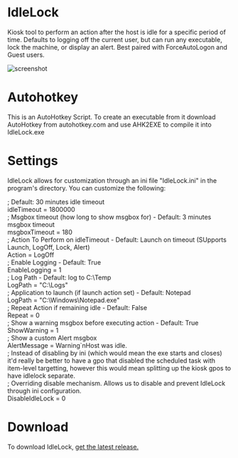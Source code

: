 # IdleLock
Kiosk tool to perform an action after the host is idle for a specific period of time.  Defaults to logging off the current user, but can run any executable, lock the machine, or display an alert.  Best paired with ForceAutoLogon and Guest users.

![screenshot](https://user-images.githubusercontent.com/1145722/163672283-7b77915b-1781-4de3-aed9-ca346deeb7f4.png)

# Autohotkey
This is an AutoHotkey Script. To create an executable from it download AutoHotkey from autohotkey.com and use AHK2EXE to compile it into IdleLock.exe

# Settings
IdleLock allows for customization through an ini file "IdleLock.ini" in the program's directory.
You can customize the following:

; Default: 30 minutes idle timeout  
idleTimeout = 1800000  
; Msgbox timeout (how long to show msgbox for) - Default: 3 minutes msgbox timeout  
msgboxTimeout = 180  
; Action To Perform on idleTimeout - Default: Launch on timeout (SUpports Launch, LogOff, Lock, Alert)  
Action = LogOff  
; Enable Logging - Default: True  
EnableLogging = 1  
; Log Path - Default: log to C:\Temp  
LogPath = "C:\Logs\"  
; Application to launch (if launch action set) - Default: Notepad  
LogPath = "C:\Windows\Notepad.exe"  
; Repeat Action if remaining idle - Default: False  
Repeat = 0  
; Show a warning msgbox before executing action - Default: True  
ShowWarning = 1  
; Show a custom Alert msgbox  
AlertMessage = Warning`nHost was idle.  
; Instead of disabling by ini (which would mean the exe starts and closes) it'd really be better to have a gpo that disabled the scheduled task with item-level targetting, however this would mean splitting up the kiosk gpos to have idlelock separate.  
; Overriding disable mechanism. Allows us to disable and prevent IdleLock through ini configuration.  
DisableIdleLock = 0  

# Download
To download IdleLock, [get the latest release.](https://github.com/nascentt/IdleLock/releases/latest/download/IdleLock.exe)
